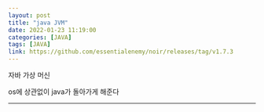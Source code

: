 ```yaml
---
layout: post
title: "java JVM"
date: 2022-01-23 11:19:00
categories: [JAVA]
tags: [JAVA]
link: https://github.com/essentialenemy/noir/releases/tag/v1.7.3
---
```


자바 가상 머신

os에 상관없이 java가 돌아가게 해준다

---


